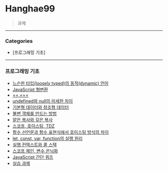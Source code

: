 # Hanghae99
> 과제

---

### Categories

* [프로그래밍 기초]

---

### 프로그래밍 기초

- [느슨한 타입(loosely typed)의 동적(dynamic) 언어](loosely-typed-of-dynamic-language.md)
- [JavaScript 형변환](JavaScript-type-conversion.md)
- [==,===](==,===.md)
- [undefined와 null의 미세한 차이](undefined&null.md)
- [기본형 데이터와 참조형 데이터](Primative-Data&Referenced-Data.md)
- [불변 객체를 만드는 방법](Immutable-Object.md)
- [얕은 복사와 깊은 복사](shallow-copy&deep-copy.md)
- [스코프, 호이스팅, TDZ](Scope&Hoisting&Temporal-Dead-Zone.md)
- [함수 선언문과 함수 표현식에서 호이스팅 방식의 차이](Function-Declarations&Function-Expressions.md)
- [let, const, var, function의 실행 원리](let&const&var&function.md)
- [실행 컨텍스트와 콜 스택](Excution-Context&Call-Stack.md)
- [스코프 체인, 변수 은닉화](Scope-chain&Conceal-variables.md)
- [JavaScript 간단 퀴즈](JavaScript-Quiz.md)
- [실습 과제](Task.md)
